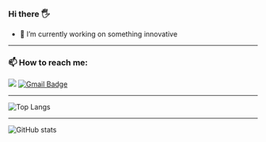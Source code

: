 ### Hi there 🖐️
- 🔭 I’m currently working on something innovative
---
### 📫 How to reach me:
<a href="https://t.me/maksymkushnirov" target="_blank"><img src="https://img.shields.io/badge/@maksymkushnirov-2CA5E0?style=flat&logo=telegram&logoColor=blue"/></a>
[![Gmail Badge](https://img.shields.io/badge/-maksymkushnirov@gmail.com-D14836?style=flat&logo=gmail&logoColor=white)](mailto:maksymkushnirov@gmail.com)

---
![Top Langs](https://github-readme-stats.vercel.app/api/top-langs/?username=maksymkushnirov&show_icons=true&theme=gruvbox)

---
![GitHub stats](https://github-readme-stats.vercel.app/api?username=maksymkushnirov&show_icons=true&theme=gruvbox)


  <!--
**maksymkushnirov/maksymkushnirov** is a ✨ _special_ ✨ repository because its `README.md` (this file) appears on your GitHub profile.

Here are some ideas to get you started:
### Hi there 👋

- 🔭 I’m currently working on ...
- 🌱 I’m currently learning ...
- 👯 I’m looking to collaborate on ...
- 🤔 I’m looking for help with ...
- 💬 Ask me about ...
- 📫 How to reach me: ...
- 😄 Pronouns: ...
- ⚡ Fun fact: ...
-->

<!--   
    <ul style="display: flex; justify-content: space-between">
      <li>
        ![Top Langs](https://github-readme-stats.vercel.app/api/top-langs/?username=maksymkushnirov&show_icons=true&theme=gruvbox)
      </li>
      <li>
        ![GitHub stats](https://github-readme-stats.vercel.app/api?username=maksymkushnirov&show_icons=true&theme=gruvbox)
      </li>
    </ul>
 -->
